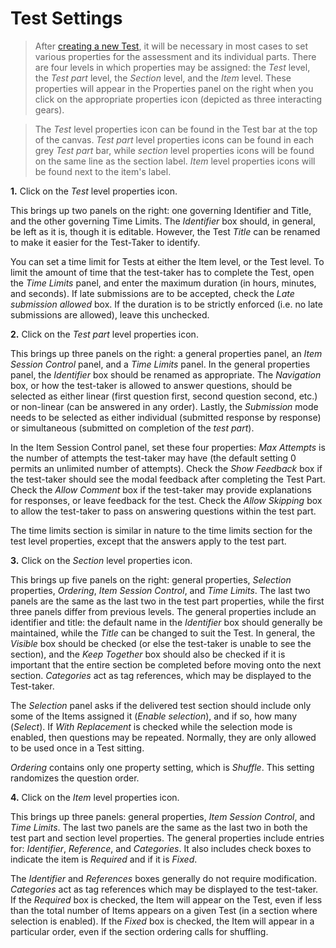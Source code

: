 # Test Settings

>After [creating a new Test](../tests/creating-a-new-test.md), it will be necessary in most cases to set various properties for the assessment and its individual parts. There are four levels in which properties may be assigned: the *Test* level, the *Test part* level, the *Section* level, and the *Item* level. These properties will appear in the Properties panel on the right when you click on the appropriate properties icon (depicted as three interacting gears). 

>The *Test* level properties icon can be found in the Test bar at the top of the canvas. *Test part* level properties icons can be found in each grey *Test part* bar, while *section* level properties icons will be found on the same line as the section label. *Item* level properties icons will be found next to the item's label.

**1.** Click on the *Test* level properties icon.

This brings up two panels on the right: one governing Identifier and Title, and the other governing Time Limits. The *Identifier* box should, in general, be left as it is, though it is editable. However, the Test *Title* can be renamed to make it easier for the Test-Taker to identify.

You can set a time limit for Tests at either the Item level, or the Test level. To limit the amount of time that the test-taker has to complete the Test, open the *Time Limits* panel, and enter the maximum duration (in hours, minutes, and seconds). If late submissions are to be accepted, check the *Late submission allowed* box. If the duration is to be strictly enforced (i.e. no late submissions are allowed), leave this unchecked.

**2.** Click on the *Test part* level properties icon.

This brings up three panels on the right: a general properties panel, an *Item Session Control* panel, and a *Time Limits* panel. In the general properties panel, the *Identifier* box should be renamed as appropriate. The *Navigation* box, or how the test-taker is allowed to answer questions, should be selected as either linear (first question first, second question second, etc.) or non-linear (can be answered in any order). Lastly, the *Submission* mode needs to be selected as either individual (submitted response by response) or simultaneous (submitted on completion of the *test part*).

In the Item Session Control panel, set these four properties: *Max Attempts* is the number of attempts the test-taker may have (the default setting 0 permits an unlimited number of attempts). Check the *Show Feedback* box if the test-taker should see the modal feedback after completing the Test Part. Check the *Allow Comment* box if the test-taker may provide explanations for responses, or leave feedback for the test. Check the *Allow Skipping* box to allow the test-taker to pass on answering questions within the test part.

The time limits section is similar in nature to the time limits section for the test level properties, except that the answers apply to the test part.

**3.** Click on the *Section* level properties icon.

This brings up five panels on the right: general properties, *Selection* properties, *Ordering*, *Item Session Control*, and *Time Limits*. The last two panels are the same as the last two in the test part properties, while the first three panels differ from previous levels. The general properties include an identifier and title: the default name in the *Identifier* box should generally be maintained, while the *Title* can be changed to suit the Test. In general, the *Visible* box should be checked (or else the test-taker is unable to see the section), and the *Keep Together* box should also be checked if it is important that the entire section be completed before moving onto the next section. *Categories* act as tag references, which may be displayed to the Test-taker.

The *Selection* panel asks if the delivered test section should include only some of the Items assigned it (*Enable selection*), and if so, how many (*Select*). If *With Replacement* is checked while the selection mode is enabled, then questions may be repeated. Normally, they are only allowed to be used once in a Test sitting.

*Ordering* contains only one property setting, which is *Shuffle*. This setting randomizes the question order.

**4.** Click on the *Item* level properties icon.

This brings up three panels: general properties, *Item Session Control*, and *Time Limits*. The last two panels are the same as the last two in both the test part and section level properties. The general properties include entries for: *Identifier*, *Reference*, and *Categories*. It also includes check boxes to indicate the item is *Required* and if it is *Fixed*.

The *Identifier* and *References* boxes generally do not require modification. *Categories* act as tag references which may be displayed to the test-taker. If the *Required* box is checked, the Item will appear on the Test, even if less than the total number of Items appears on a given Test (in a section where selection is enabled). If the *Fixed* box is checked, the Item will appear in a particular order, even if the section ordering calls for shuffling.
